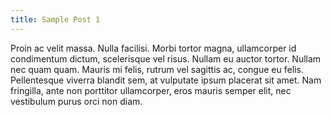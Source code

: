 ```yaml
---
title: Sample Post 1
---
```


Proin ac velit massa. Nulla facilisi. Morbi tortor magna, ullamcorper id condimentum dictum, scelerisque vel risus. Nullam eu auctor tortor. Nullam nec quam quam. Mauris mi felis, rutrum vel sagittis ac, congue eu felis. Pellentesque viverra blandit sem, at vulputate ipsum placerat sit amet. Nam fringilla, ante non porttitor ullamcorper, eros mauris semper elit, nec vestibulum purus orci non diam.